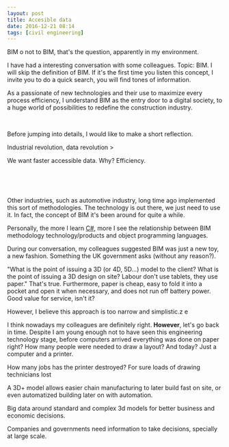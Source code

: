 ```yaml
---
layout: post
title: Accesible data
date: 2016-12-21 08:14
tags: [civil engineering]
---
```

BIM o not to BIM, that's the question, apparently in my environment.

I have had a interesting conversation with some colleagues. Topic: BIM. I will skip the definition of BIM. If it's the first time you listen this concept, I invite you to do a quick search, you will find tones of information.

As a passionate of new technologies and their use to maximize every process efficiency, I understand BIM as the entry door to a digital society, to a huge world of possibilities to redefine the construction industry.

&nbsp;

Before jumping into details, I would like to make a short reflection.

Industrial revolution, data revolution &gt;

We want faster accessible data. Why? Efficiency.

&nbsp;

&nbsp;

Other industries, such as automotive industry, long time ago implemented this sort of methodologies. The technology is out there, we just need to use it. In fact, the concept of BIM it's been around for quite a while.

Personally, the more I learn <a href="https://davidtorralbablog.wordpress.com/2016/10/22/autocad-net-api-the-next-step-towards-efficiency/">C#</a>, more I see the relationship between BIM methodology technology/products and object programming languages.

During our conversation, my colleagues suggested BIM was just a new toy, a new fashion. Something the UK government asks (without any reason?).

"What is the point of issuing a 3D (or 4D, 5D...) model to the client? What is the point of issuing a 3D design on site? Labour don't use tablets, they use paper." That's true. Furthermore, paper is cheap, easy to fold it into a pocket and open it when necessary, and does not run off battery power. Good value for service, isn't it?

However, I believe this approach is too narrow and simplistic.z e

I think nowadays my colleagues are definitely right. <strong>However</strong>, let's go back in time. Despite I am young enough not to have seen this engineering technology stage, before computers arrived everything was done on paper right? How many people were needed to draw a layout? And today? Just a computer and a printer.

How many jobs has the printer destroyed? For sure loads of drawing technicians lost

A 3D+ model allows easier chain manufacturing to later build fast on site, or even automatized building later on with automation.

Big data around standard and complex 3d models for better business and economic decisions.

Companies and governments need information to take decisions, specially at large scale.

&nbsp;